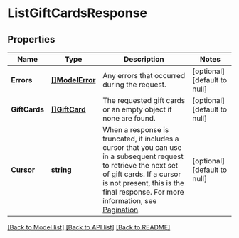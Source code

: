 # ListGiftCardsResponse

## Properties
Name | Type | Description | Notes
------------ | ------------- | ------------- | -------------
**Errors** | [**[]ModelError**](Error.md) | Any errors that occurred during the request. | [optional] [default to null]
**GiftCards** | [**[]GiftCard**](GiftCard.md) | The requested gift cards or an empty object if none are found. | [optional] [default to null]
**Cursor** | **string** | When a response is truncated, it includes a cursor that you can use in a subsequent request to retrieve the next set of gift cards. If a cursor is not present, this is the final response. For more information, see [Pagination](https://developer.squareup.com/docs/working-with-apis/pagination). | [optional] [default to null]

[[Back to Model list]](../README.md#documentation-for-models) [[Back to API list]](../README.md#documentation-for-api-endpoints) [[Back to README]](../README.md)

